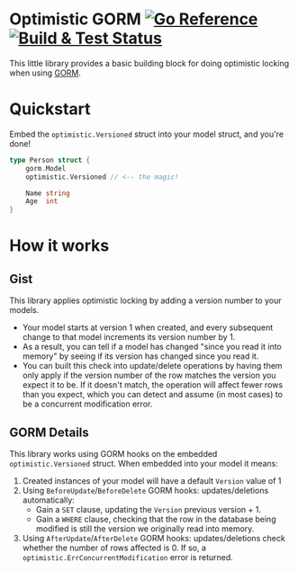 # Optimistic GORM [![Go Reference][docs-badge]][docs] [![Build & Test Status][workflows-badge]][workflows]

This little library provides a basic building block for doing optimistic locking when using [GORM][gorm].

# Quickstart

Embed the `optimistic.Versioned` struct into your model struct, and you're done!

```go
type Person struct {
    gorm.Model
    optimistic.Versioned // <-- the magic!

    Name string
    Age  int
}
```

# How it works

## Gist

This library applies optimistic locking by adding a version number to your models.

* Your model starts at version 1 when created, and every subsequent change to that model increments its version number
  by 1.
* As a result, you can tell if a model has changed "since you read it into memory" by seeing if its version has changed
  since you read it.
* You can built this check into update/delete operations by having them only apply if the version number of the row
  matches the version you expect it to be. If it doesn't match, the operation will affect fewer rows than you expect,
  which you can detect and assume (in most cases) to be a concurrent modification error.

## GORM Details

This library works using GORM hooks on the embedded `optimistic.Versioned` struct. When embedded into your model it
means:

1. Created instances of your model will have a default `Version` value of 1
2. Using `BeforeUpdate`/`BeforeDelete` GORM hooks: updates/deletions automatically:
    * Gain a `SET` clause, updating the `Version` previous version + 1.
    * Gain a `WHERE` clause, checking that the row in the database being modified is still the version we originally
      read into memory.
3. Using `AfterUpdate`/`AfterDelete` GORM hooks: updates/deletions check whether the number of rows affected is 0. If
   so, a `optimistic.ErrConcurrentModification` error is returned.

[gorm]: https://gorm.io
[docs]: https://pkg.go.dev/github.com/omaskery/optimistic-gorm
[docs-badge]: https://pkg.go.dev/badge/github.com/omaskery/optimistic-gorm.svg
[workflows]: https://github.com/omaskery/optimistic-gorm/actions/workflows/go.yml
[workflows-badge]: https://github.com/omaskery/optimistic-gorm/actions/workflows/go.yml/badge.svg

